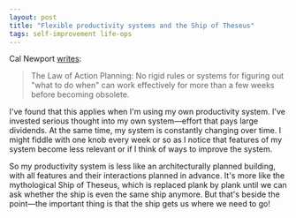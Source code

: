 ```yaml
---
layout: post
title: "Flexible productivity systems and the Ship of Theseus"
tags: self-improvement life-ops
---
```


Cal Newport [writes](https://calnewport.com/plantxt-the-most-effective-productivity-tool-that-youve-never-heard-of/):

> The Law of Action Planning: No rigid rules or systems for figuring out "what to do when" can work effectively for more than a few weeks before becoming obsolete.

I've found that this applies when I'm using my own productivity system. I've invested serious thought into my own system—effort that pays large dividends. At the same time, my system is constantly changing over time. I might fiddle with one knob every week or so as I notice that features of my system become less relevant or if I think of ways to improve the system.

So my productivity system is less like an architecturally planned building, with all features and their interactions planned in advance. It's more like the mythological Ship of Theseus, which is replaced plank by plank until we can ask whether the ship is even the same ship anymore. But that's beside the point—the important thing is that the ship gets us where we need to go!
